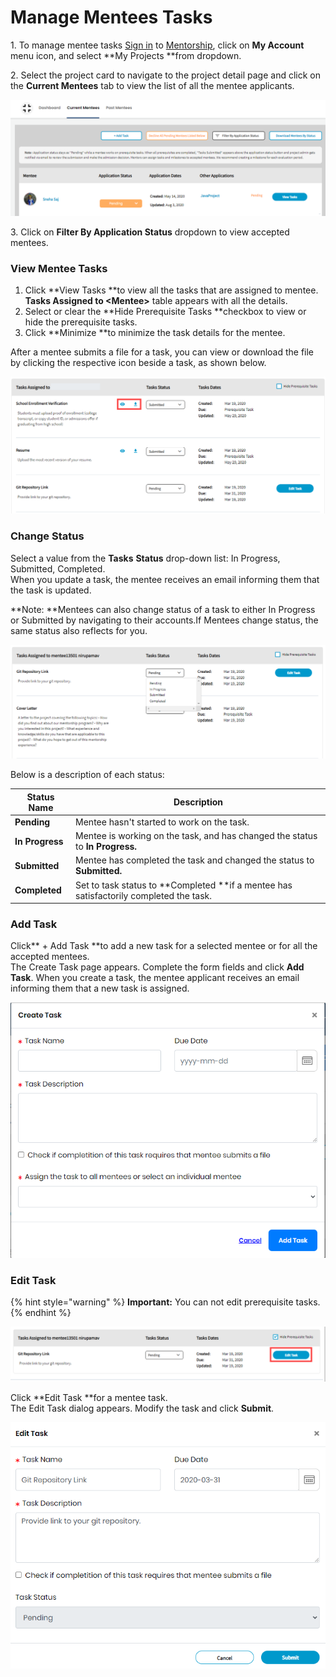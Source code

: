 # Manage Mentees Tasks

1\. To manage mentee tasks [Sign in](../../sso/sign-in/) to [Mentorship](https://mentorship.lfx.linuxfoundation.org), click on **My Account** menu icon, and select **My Projects **from dropdown.

2\. Select the project card to navigate to the project detail page and click on the **Current Mentees** tab to view the list of all the mentee applicants. 

![](<../../.gitbook/assets/view mentee task.png>)

3\. Click on **Filter By Application Status** dropdown to view accepted mentees.

### **View Mentee Tasks**

1. Click **View Tasks **to view all the tasks that are assigned to mentee. **Tasks Assigned to \<Mentee>** table appears with all the details. 
2. Select or clear the **Hide Prerequisite Tasks **checkbox to view or hide the prerequisite tasks.
3. Click **Minimize **to minimize the task details for the mentee.

After a mentee submits a file for a task, you can view or download the file by clicking the respective icon beside a task, as shown below.

![](<../../.gitbook/assets/view mentee tasks for admin.png>)

### **Change Status**

Select a value from the **Tasks** **Status** drop-down list: In Progress, Submitted, Completed.\
When you update a task, the mentee receives an email informing them that the task is updated.

**Note: **Mentees can also change status of a task to either In Progress or Submitted by navigating to their accounts.If Mentees change status, the same status also reflects for you.

![](<../../.gitbook/assets/mentee-tasks (3) (1).png>)

Below is a description of each status:

| Status Name     | Description                                                                            |
| --------------- | -------------------------------------------------------------------------------------- |
| **Pending**     | Mentee hasn't started to work on the task.                                             |
| **In Progress** | Mentee is working on the task, and has changed the status to **In Progress.**          |
| **Submitted**   | Mentee has completed the task and changed the status to **Submitted.**                 |
| **Completed**   | Set to task status to **Completed **if a mentee has satisfactorily completed the task. |

### **Add Task**

Click** + Add Task **to add a new task for a selected mentee or for all the accepted mentees.\
The Create Task page appears. Complete the form fields and click **Add Task**. When you create a task, the mentee applicant receives an email informing them that a new task is assigned.

![](<../../.gitbook/assets/create a task.png>)

### **Edit Task**

{% hint style="warning" %}
**Important:** You can not edit prerequisite tasks.
{% endhint %}

![](<../../.gitbook/assets/edit mentee task.png>)

Click **Edit Task **for a mentee task.\
 The Edit Task dialog appears. Modify the task and click **Submit**.

![](<../../.gitbook/assets/edit task.png>)

